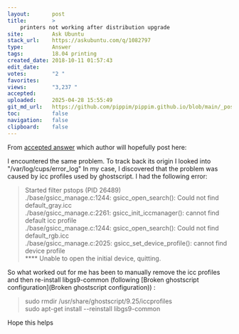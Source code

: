 ```yaml
---
layout:       post
title:        >
    printers not working after distribution upgrade
site:         Ask Ubuntu
stack_url:    https://askubuntu.com/q/1082797
type:         Answer
tags:         18.04 printing
created_date: 2018-10-11 01:57:43
edit_date:    
votes:        "2 "
favorites:    
views:        "3,237 "
accepted:     
uploaded:     2025-04-28 15:55:49
git_md_url:   https://github.com/pippim/pippim.github.io/blob/main/_posts/2018/2018-10-11-printers-not-working-after-distribution-upgrade.md
toc:          false
navigation:   false
clipboard:    false
---
```


From [accepted answer][1] which author will hopefully post here:

I encountered the same problem. To track back its origin I looked into 
"/var/log/cups/error_log" 
In my case, I discovered that the problem was caused by icc profiles used by ghostscript. I had the following error:
> Started filter pstops (PID 26489)    
> ./base/gsicc_manage.c:1244: gsicc_open_search(): Could not find default_gray.icc    
> ./base/gsicc_manage.c:2261: gsicc_init_iccmanager(): cannot find default icc profile   
> ./base/gsicc_manage.c:1244: gsicc_open_search(): Could not find default_rgb.icc    
> ./base/gsicc_manage.c:2025: gsicc_set_device_profile(): cannot find device profile   
> **** Unable to open the initial device, quitting.   

So what worked out for me has been to manually remove the icc profiles and then re-install libgs9-common (following [Broken ghostscript configuration](Broken ghostscript configuration)) : 
> sudo rmdir /usr/share/ghostscript/9.25/iccprofiles   
> sudo apt-get install --reinstall libgs9-common   

Hope this helps 


  [1]: https://askubuntu.com/a/1080926/307523
